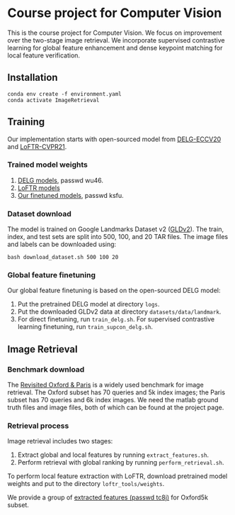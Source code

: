 # Course project for Computer Vision
This is the course project for Computer Vision. We focus on improvement over the two-stage image retrieval. We incorporate supervised contrastive learning for global feature enhancement and dense keypoint matching for local feature verification. 

## Installation
```
conda env create -f environment.yaml
conda activate ImageRetrieval
```

## Training
Our implementation starts with open-sourced model from [DELG-ECCV20](https://arxiv.org/pdf/2001.05027.pdf) and [LoFTR-CVPR21](https://arxiv.org/pdf/2104.00680.pdf). 

### Trained model weights
1. [DELG models](https://pan.baidu.com/share/init?surl=rbB1ZItdMsyCiU5YrUbkCA), passwd wu46. 
2. [LoFTR models](https://drive.google.com/drive/folders/1DOcOPZb3-5cWxLqn256AhwUVjBPifhuf)
3. [Our finetuned models](https://pan.baidu.com/s/13GrjXBDNg1ONEgiyOTmh_A), passwd ksfu. 

### Dataset download
The model is trained on Google Landmarks Dataset v2 ([GLDv2](https://github.com/cvdfoundation/google-landmark)). The train, index, and test sets are split into 500, 100, and 20 TAR files. The image files and labels can be downloaded using:
```
bash download_dataset.sh 500 100 20
```

### Global feature finetuning
Our global feature finetuning is based on the open-sourced DELG model: 
1. Put the pretrained DELG model at directory `logs`.
2. Put the downloaded GLDv2 data at directory `datasets/data/landmark`. 
3. For direct finetuning, run `train_delg.sh`. For supervised contrastive learning finetuning, run `train_supcon_delg.sh`. 


## Image Retrieval
### Benchmark download
The [Revisited Oxford & Paris](http://cmp.felk.cvut.cz/revisitop/) is a widely used benchmark for image retrieval. The Oxford subset has 70 queries and 5k index images; the Paris subset has 70 queries and 6k index images. We need the matlab ground truth files and image files, both of which can be found at the project page. 

### Retrieval process

Image retrieval includes two stages: 
1. Extract global and local features by running `extract_features.sh`. 
2. Perform retrieval with global ranking by running `perform_retrieval.sh`. 

To perform local feature extraction with LoFTR, download pretrained model weights and put to the directory `loftr_tools/weights`. 

We provide a group of [extracted features (passwd tc8j)](https://pan.baidu.com/s/1oNqyvatZ1w3aFiPQicvnZQ) for Oxford5k subset. 